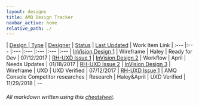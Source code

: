 ```yaml
---
layout: designs
title: AMQ Design Tracker
navbar_active: home
relative_path: ./
---
```


| <a href="javascript:SortTable(0);" id="designTableTitle" class="sort">Design | <a href="javascript:SortTable(1);" id="designTableType" class="sort">Type</a> | <a href="javascript:SortTable(2);" id="designTableDesigner" class="sort">Designer</a> | <a href="javascript:SortTable(3);" id="designTableStatus" class="sort">Status<a/> | <a href="javascript:SortTable(4, 'D', 'mdy');" id="designTableUpdate" class="sort">Last Updated</a> | <span id="designTableWILinks">Work Item Link</span>
| :---                                              |:---                   |:---           |:---               |:---               |:---                                                                                                      |:---
| [InVision Design 1](https://redhat.invisionapp.com/)                 | Wireframe             | Haley                    | Ready for Dev           | 07/12/2017        | [RH-UXD Issue 1](https://github.com/rh-uxd/design-tracker-template/issues)
| [InVision Design 2](https://redhat.invisionapp.com/)                 | Workflow              | April                    | Needs Updates           | 01/18/2017        | [RH-UXD Issue 2](https://github.com/rh-uxd/design-tracker-template/issues)
| [InVision Design 3](https://redhat.invisionapp.com/)                 | Wireframe             | UXD                     | UXD Verified           | 07/12/2017        | [RH-UXD Issue 1](https://github.com/rh-uxd/design-tracker-template/issues)
| AMQ Console Competitor researches                 | Research                | Haley&April                  | UXD Verified            | 11/29/2018        | --

###### All markdown written using this [cheatsheet](https://github.com/adam-p/markdown-here/wiki/Markdown-Cheatsheet).
